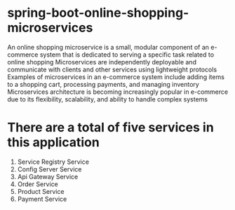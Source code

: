 # spring-boot-online-shopping-microservices
An online shopping microservice is a small, modular component of an e-commerce system that is dedicated to serving a specific task related to online shopping
Microservices are independently deployable and communicate with clients and other services using lightweight protocols
Examples of microservices in an e-commerce system include adding items to a shopping cart, processing payments, and managing inventory
Microservices architecture is becoming increasingly popular in e-commerce due to its flexibility, scalability, and ability to handle complex systems

# There are a total of five services in this application
1. Service Registry Service
2. Config Server Service
3. Api Gateway Service
4. Order Service
5. Product Service
6. Payment Service

